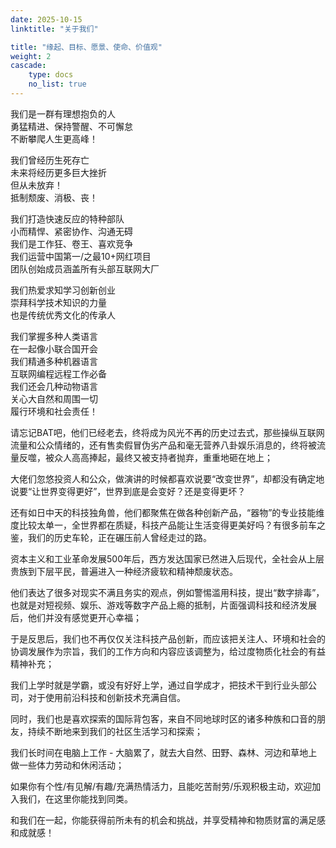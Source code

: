 ```yaml
---
date: 2025-10-15
linktitle: "关于我们"

title: "缘起、目标、愿景、使命、价值观"
weight: 2
cascade:
    type: docs
    no_list: true
---
```


我们是一群有理想抱负的人  
勇猛精进、保持警醒、不可懈怠  
不断攀爬人生更高峰！

我们曾经历生死存亡  
未来将经历更多巨大挫折  
但从未放弃！  
抵制颓废、消极、丧！

我们打造快速反应的特种部队    
小而精悍、紧密协作、沟通无碍  
我们是工作狂、卷王、喜欢竞争  
我们运营中国第一/之最10+网红项目  
团队创始成员涵盖所有头部互联网大厂

我们热爱求知学习创新创业  
崇拜科学技术知识的力量  
也是传统优秀文化的传承人  

我们掌握多种人类语言  
在一起像小联合国开会  
我们精通多种机器语言  
互联网编程远程工作必备  
我们还会几种动物语言  
关心大自然和周围一切  
履行环境和社会责任！


请忘记BAT吧，他们已经老去，终将成为风光不再的历史过去式，那些操纵互联网流量和公众情绪的，还有售卖假冒伪劣产品和毫无营养八卦娱乐消息的，终将被流量反噬，被众人高高捧起，最终又被支持者抛弃，重重地砸在地上；

大佬们忽悠投资人和公众，做演讲的时候都喜欢说要“改变世界”，却都没有确定地说要“让世界变得更好”，世界到底是会变好？还是变得更坏？

还有如日中天的科技独角兽，他们都聚焦在做各种创新产品，“器物”的专业技能维度比较太单一，全世界都在质疑，科技产品能让生活变得更美好吗？有很多前车之鉴，我们的历史车轮，正在碾压前人曾经走过的路。

资本主义和工业革命发展500年后，西方发达国家已然进入后现代，全社会从上层贵族到下层平民，普遍进入一种经济疲软和精神颓废状态。

他们表达了很多对现实不满且务实的观点，例如警惕滥用科技，提出“数字排毒”，也就是对短视频、娱乐、游戏等数字产品上瘾的抵制，片面强调科技和经济发展后，他们并没有感觉更开心幸福；

于是反思后，我们也不再仅仅关注科技产品创新，而应该把关注人、环境和社会的协调发展作为宗旨，我们的工作方向和内容应该调整为，给过度物质化社会的有益精神补充；

我们上学时就是学霸，或没有好好上学，通过自学成才，把技术干到行业头部公司，对于使用前沿科技和创新技术充满自信。

同时，我们也是喜欢探索的国际背包客，来自不同地球时区的诸多种族和口音的朋友，持续不断地来到我们的社区生活学习和探索；

我们长时间在电脑上工作 - 大脑累了，就去大自然、田野、森林、河边和草地上做一些体力劳动和休闲活动；

如果你有个性/有见解/有趣/充满热情活力，且能吃苦耐劳/乐观积极主动，欢迎加入我们，在这里你能找到同类。

和我们在一起，你能获得前所未有的机会和挑战，并享受精神和物质财富的满足感和成就感！